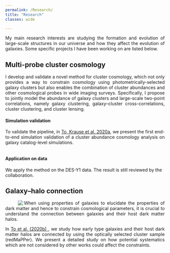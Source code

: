 ```yaml
---
permalink: /Research/
title: "Research"
classes: wide

---
```

<p align="justify">
My main research interests are studying the formation and evolution of large-scale structures in our universe and how they affect the evolution of galaxies. Some specific projects I have been working on are listed below.
</p>
<h2 id="Multi-probe cluster cosmology">Multi-probe cluster cosmology</h2>
<p align="justify">
I develop and validate a novel method for cluster cosmology, which not only provides a way to constrain cosmology using photometrically-selected galaxy clusters but also enables the combination of cluster abundances and other cosmological probes in wide imaging surveys.
 Specifically, I propose to jointly model the abundance of galaxy clusters and large-scale two-point correlations, namely galaxy clustering, galaxy–cluster cross-correlations, cluster clustering, and cluster lensing.
</p>
<h4 id="Simulation validation">Simulation validation</h4>
<p align="justify">
To validate the pipeline, in <a href="https://ui.adsabs.harvard.edu/abs/2020arXiv200810757T/abstract">To, Krause et al. 2020a</a>, we present the first end-to-end simulation validation of a cluster abundance cosmology analysis on galaxy catalog-level simulations. 
</p>
<!--<p style="font-size:80%;">-->
<a href="{{ site.url }}{{ site.baseurl }}/assets/images/floatchart.png" class="image resize" data-lightbox="image-1" data-title="Illustration of probe combination framework."><img src="{{ site.url }}{{ site.baseurl }}/assets/images/floatchart.png" alt="" /></a>

<h4 id="Application on data">Application on data</h4>
We apply the method on the DES-Y1 data. The result is still reviewed by the collaboration. 


<h2 id="Multi-probe cluster cosmology">Galaxy–halo connection</h2>
<div class="square">
   <figure style="width: 500px" class="align-right">
   <a href="{{ site.url }}{{ site.baseurl }}/assets/images/CLF.png" class="image resize" data-lightbox="image-1" data-title="Illustration of probe combination framework."><img src="{{ site.url }}{{ site.baseurl }}/assets/images/CLF.png" align="left"></a>
   </figure>
<p align="justify">
When  using  properties  of  galaxies  to  elucidate  the  properties  of  dark  matter  and  hence to  constrain  cosmological  parameters,  it  is  crucial  to  understand  the  connection  between galaxies and their host dark matter halos. 
</p>

<p align="justify">
In <a href="https://ui.adsabs.harvard.edu/abs/2020ApJ...897...15T/abstract"> To et al. (2020b) </a>, we study how early type galaxies and their host dark matter halos are connected by using the optically selected cluster sample (redMaPPer). We present a detailed study on how potential systematics which are not considered by other works could affect the constraints. 
</p>
</div>
